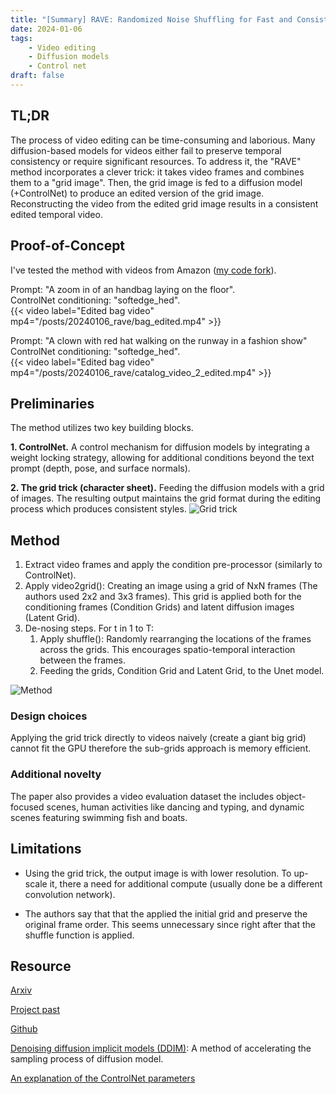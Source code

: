 ```yaml
---
title: "[Summary] RAVE: Randomized Noise Shuffling for Fast and Consistent Video Editing with Diffusion Models"
date: 2024-01-06
tags: 
    - Video editing
    - Diffusion models
    - Control net
draft: false 
---
```


## TL;DR
The process of video editing can be time-consuming and laborious. Many diffusion-based models for videos either fail to preserve temporal consistency or require significant resources. To address it, the "RAVE" method incorporates a clever trick: it takes video frames and combines them to a "grid image". Then, the grid image is fed to a diffusion model (+ControlNet) to produce an edited version of the grid image. Reconstructing the video from the edited grid image results in a consistent edited temporal video.


## Proof-of-Concept
I've tested the method with videos from Amazon ([my code fork](https://github.com/kobybibas/RAVE)). 

Prompt: "A zoom in of an handbag laying on the floor". \
ControlNet conditioning: "softedge_hed". \
{{< video label="Edited bag video" mp4="/posts/20240106_rave/bag_edited.mp4" >}}

Prompt: "A clown with red hat walking on the runway in a fashion show" \
ControlNet conditioning: "softedge_hed". \
{{< video label="Edited bag video" mp4="/posts/20240106_rave/catalog_video_2_edited.mp4" >}}


## Preliminaries 
The method utilizes two key building blocks. 

**1. ControlNet.** A control mechanism for diffusion models by integrating a weight locking strategy, allowing for additional conditions beyond the text prompt (depth, pose, and surface normals). 

**2. The grid trick (character sheet).** Feeding the diffusion models with a grid of images. The resulting output maintains the grid format during the editing process which produces consistent styles. 
![Grid trick](/posts/20240106_rave/grid_trick.png)


## Method
1. Extract video frames and apply the condition pre-processor (similarly to ControlNet).
2. Apply video2grid(): Creating an image using a grid of NxN frames (The authors used 2x2 and 3x3 frames). This grid is applied both for the conditioning frames (Condition Grids) and latent diffusion images (Latent Grid).
3. De-nosing steps. For t in 1 to T:
    1. Apply shuffle(): Randomly rearranging the locations of the frames across the grids. This encourages spatio-temporal interaction between the frames.
    2. Feeding the grids, Condition Grid and Latent Grid, to the Unet model.

![Method](/posts/20240106_rave/method.png)


### Design choices
Applying the grid trick directly to videos naively (create a giant big grid) cannot fit the GPU therefore the sub-grids approach is memory efficient.

### Additional novelty
The paper also provides a video evaluation dataset the includes object-focused scenes, human activities like dancing and typing, and dynamic scenes featuring swimming fish and boats.

## Limitations

* Using the grid trick, the output image is with lower resolution. To up-scale it, there a need for additional compute (usually done be a different convolution network).

* The authors say that that the applied the initial grid and preserve the original frame order. This seems unnecessary since right after that the shuffle function is applied.


## Resource
[Arxiv](https://arxiv.org/pdf/2312.04524v1.pdf)

[Project past](https://rave-video.github.io/)

[Github](https://github.com/rehg-lab/RAVE)

[Denoising diffusion implicit models (DDIM)](https://arxiv.org/abs/2010.02502): A method of accelerating the sampling process of diffusion model.

[An explanation of the ControlNet parameters](https://www.andyhtu.com/post/understanding-controlnet-interface-in-automatic-1111-web-ui) 